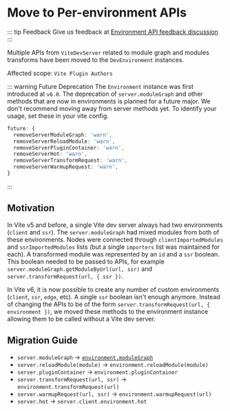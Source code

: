 # Move to Per-environment APIs

::: tip Feedback
Give us feedback at [Environment API feedback discussion](https://github.com/vitejs/vite/discussions/16358)
:::

Multiple APIs from `ViteDevServer` related to module graph and modules transforms have been moved to the `DevEnvironment` instances.

Affected scope: `Vite Plugin Authors`

::: warning Future Deprecation
The `Environment` instance was first introduced at `v6.0`. The deprecation of `server.moduleGraph` and other methods that are now in environments is planned for a future major. We don't recommend moving away from server methods yet. To identify your usage, set these in your vite config.

```ts
future: {
  removeServerModuleGraph: 'warn',
  removeServerReloadModule: 'warn',
  removeServerPluginContainer: 'warn',
  removeServerHot: 'warn',
  removeServerTransformRequest: 'warn',
  removeServerWarmupRequest: 'warn',
}
```

:::

## Motivation

In Vite v5 and before, a single Vite dev server always had two environments (`client` and `ssr`). The `server.moduleGraph` had mixed modules from both of these environments. Nodes were connected through `clientImportedModules` and `ssrImportedModules` lists (but a single `importers` list was maintained for each). A transformed module was represented by an `id` and a `ssr` boolean. This boolean needed to be passed to APIs, for example `server.moduleGraph.getModuleByUrl(url, ssr)` and `server.transformRequest(url, { ssr })`.

In Vite v6, it is now possible to create any number of custom environments (`client`, `ssr`, `edge`, etc). A single `ssr` boolean isn't enough anymore. Instead of changing the APIs to be of the form `server.transformRequest(url, { environment })`, we moved these methods to the environment instance allowing them to be called without a Vite dev server.

## Migration Guide

- `server.moduleGraph` -> [`environment.moduleGraph`](/guide/api-environment-instances#separate-module-graphs)
- `server.reloadModule(module)` -> `environment.reloadModule(module)`
- `server.pluginContainer` -> `environment.pluginContainer`
- `server.transformRequest(url, ssr)` -> `environment.transformRequest(url)`
- `server.warmupRequest(url, ssr)` -> `environment.warmupRequest(url)`
- `server.hot` -> `server.client.environment.hot`
